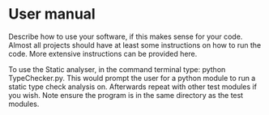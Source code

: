# User manual 

Describe how to use your software, if this makes sense for your code. Almost all projects should have at least some instructions on how to run the code. More extensive instructions can be provided here.

To use the Static analyser, in the command terminal type: python TypeChecker.py. 
This would prompt the user for a python module to run a static type check analysis on.
Afterwards repeat with other test modules if you wish. 
Note ensure the program is in the same directory as the test modules.